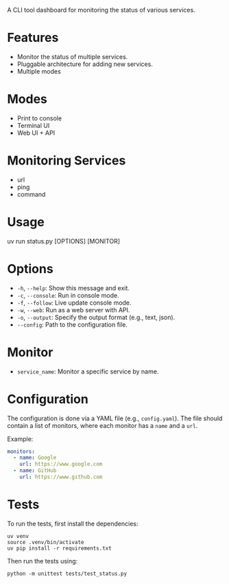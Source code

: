 A CLI tool dashboard for monitoring the status of various services.

# Features
- Monitor the status of multiple services.
- Pluggable architecture for adding new services.
- Multiple modes

# Modes
- Print to console
- Terminal UI
- Web UI + API

# Monitoring Services
- url
- ping
- command

# Usage
uv run status.py [OPTIONS] [MONITOR]
# Options
- `-h`, `--help`: Show this message and exit.
- `-c`, `--console`: Run in console mode.
- `-f`, `--follow`: Live update console mode.
- `-w`, `--web`: Run as a web server with API.
- `-o`, `--output`: Specify the output format (e.g., text, json).
- `--config`: Path to the configuration file.
# Monitor
- `service_name`: Monitor a specific service by name.

# Configuration
The configuration is done via a YAML file (e.g., `config.yaml`). The file should contain a list of monitors, where each monitor has a `name` and a `url`.

Example:
```yaml
monitors:
  - name: Google
    url: https://www.google.com
  - name: GitHub
    url: https://www.github.com
```

# Tests
To run the tests, first install the dependencies:
```
uv venv
source .venv/bin/activate
uv pip install -r requirements.txt
```

Then run the tests using:
```
python -m unittest tests/test_status.py
```
